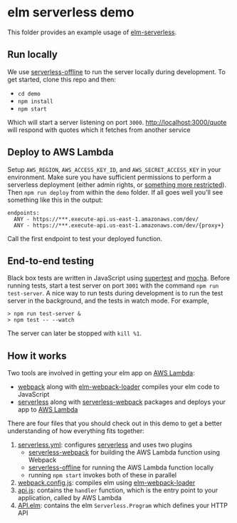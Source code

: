 elm serverless demo
===================

This folder provides an example usage of [elm-serverless][].

## Run locally

We use [serverless-offline][] to run the server locally during development. To get started, clone this repo and then:

* `cd demo`
* `npm install`
* `npm start`

Which will start a server listening on port `3000`. [http://localhost:3000/quote](http://localhost:3000/quote) will respond with quotes which it fetches from another service

## Deploy to AWS Lambda

Setup `AWS_REGION`, `AWS_ACCESS_KEY_ID`, and `AWS_SECRET_ACCESS_KEY` in your environment. Make sure you have sufficient permissions to perform a serverless deployment (either admin rights, or [something more restricted](https://github.com/serverless/serverless/issues/1439)). Then `npm run deploy` from within the `demo` folder. If all goes well you'll see something like this in the output:

```shell
endpoints:
  ANY - https://***.execute-api.us-east-1.amazonaws.com/dev/
  ANY - https://***.execute-api.us-east-1.amazonaws.com/dev/{proxy+}
```

Call the first endpoint to test your deployed function.

## End-to-end testing

Black box tests are written in JavaScript using [supertest][] and [mocha][]. Before running tests, start a test server on port `3001` with the command `npm run test-server`. A nice way to run tests during development is to run the test server in the background, and the tests in watch mode. For example,

```shell
> npm run test-server &
> npm test -- --watch
```

The server can later be stopped with `kill %1`.

## How it works

Two tools are involved in getting your elm app on [AWS Lambda][]:

* [webpack][] along with [elm-webpack-loader][] compiles your elm code to JavaScript
* [serverless][] along with [serverless-webpack][] packages and deploys your app to [AWS Lambda][]

There are four files that you should check out in this demo to get a better understanding of how everything fits together:

1. [serverless.yml][]: configures [serverless][] and uses two plugins
    * [serverless-webpack][] for building the AWS Lambda function using Webpack
    * [serverless-offline][] for running the AWS Lambda function locally
    * running `npm start` invokes both of these in parallel
2. [webpack.config.js][]: compiles elm using [elm-webpack-loader][]
3. [api.js][]: contains the `handler` function, which is the entry point to your application, called by AWS Lambda
4. [API.elm][]: contains the elm `Serverless.Program` which defines your HTTP API

[API.elm]:https://github.com/ktonon/elm-serverless/blob/master/demo/src/API.elm
[api.js]:https://github.com/ktonon/elm-serverless/blob/master/demo/src/api.js
[AWS Lambda]:https://aws.amazon.com/lambda
[elm-serverless]:https://github.com/ktonon/elm-serverless
[elm-webpack-loader]:https://github.com/elm-community/elm-webpack-loader
[mocha]:https://mochajs.org/
[serverless-offline]:https://github.com/dherault/serverless-offline
[serverless-webpack]:https://github.com/elastic-coders/serverless-webpack
[serverless.yml]:https://github.com/ktonon/elm-serverless/blob/master/demo/serverless.yml
[serverless]:https://serverless.com/
[supertest]:https://github.com/visionmedia/supertest
[webpack.config.js]:https://github.com/ktonon/elm-serverless/blob/master/demo/webpack.config.js
[webpack]:https://webpack.github.io/
